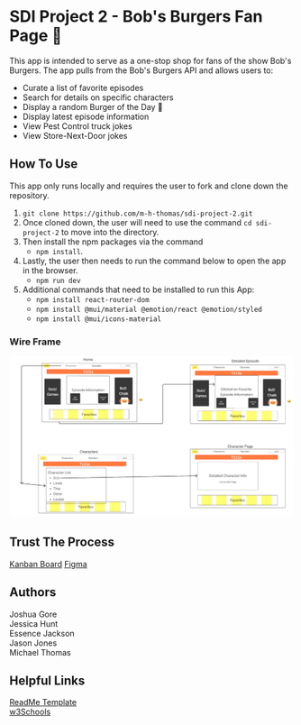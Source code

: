 # SDI Project 2 - Bob's Burgers Fan Page 🍔

This app is intended to serve as a one-stop shop for fans of the show Bob's Burgers. The app pulls from the Bob's Burgers API and allows users to:

- Curate a list of favorite episodes
- Search for details on specific characters
- Display a random Burger of the Day 🍔
- Display latest episode information
- View Pest Control truck jokes
- View Store-Next-Door jokes

## How To Use

This app only runs locally and requires the user to fork and clone down the repository. 
1. ```git clone https://github.com/m-h-thomas/sdi-project-2.git```
2. Once cloned down, the user will need to use the command ```cd sdi-project-2``` to move into the directory. 
3. Then install the npm packages via the command 
   - ```npm install```. 
4. Lastly, the user then needs to run the command below to open the app in the browser.
   - ```npm run dev``` 
5. Additional commands that need to be installed to run this App:
   - ```npm install react-router-dom```
   - ```npm install @mui/material @emotion/react @emotion/styled```
   - ```npm install @mui/icons-material```


### Wire Frame

![Project 2 WireFrame](./public/images/wireFrame.png)


## Trust The Process
[Kanban Board](https://kanbanflow.com/board/m22cZi7)
[Figma](https://www.figma.com/board/sSaKoJa9Sesm4HdZ5erFQq/Project-2-Galvanized?node-id=0-1&p=f&t=51asA7jT8kfLAe6B-0)


## Authors
Joshua Gore <br />
Jessica Hunt <br />
Essence Jackson <br />
Jason Jones <br />
Michael Thomas <br />

## Helpful Links
[ReadMe Template](https://www.drupal.org/docs/develop/managing-a-drupalorg-theme-module-or-distribution-project/documenting-your-project/readmemd-template#configuration) <br />
[w3Schools](https://www.w3schools.com/css/tryit.asp?filename=trycss_form_focus2)

